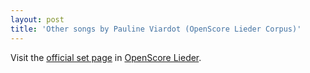 ```yaml
---
layout: post
title: 'Other songs by Pauline Viardot (OpenScore Lieder Corpus)'
---
```


Visit the [official set page] in [OpenScore Lieder].

[official set page]: https://musescore.com/openscore-lieder-corpus/sets/5106660
[OpenScore Lieder]: https://musescore.com/openscore-lieder-corpus

